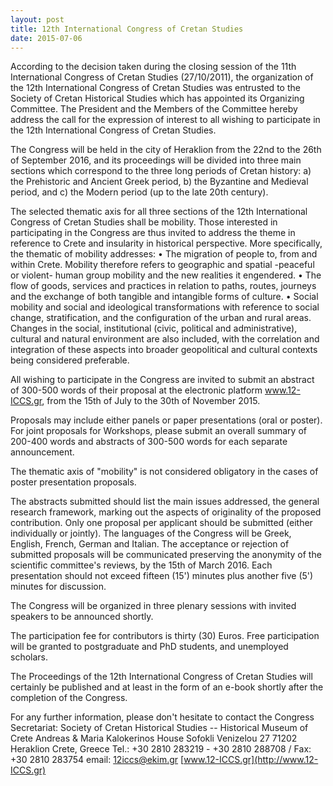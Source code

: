 ```yaml
---
layout: post
title: 12th International Congress of Cretan Studies
date: 2015-07-06
---
```


According to the decision taken during the closing session of the 11th
International Congress of Cretan Studies (27/10/2011), the organization
of the 12th International Congress of Cretan Studies was entrusted to
the Society of Cretan Historical Studies which has appointed its
Organizing Committee. The President and the Members of the Committee
hereby address the call for the expression of interest to all wishing to
participate in the 12th International Congress of Cretan
Studies.

The Congress will be held in the city of Heraklion
from the 22nd to the 26th of September 2016, and its proceedings will be
divided into three main sections which correspond to the three long
periods of Cretan history:
a) the Prehistoric and Ancient Greek
period,
b) the Byzantine and Medieval period, and
c) the
Modern period (up to the late 20th century).

The selected
thematic axis for all three sections of the 12th International Congress
of Cretan Studies shall be mobility. Those interested in participating
in the Congress are thus invited to address the theme in reference to
Crete and insularity in historical perspective. More specifically, the
thematic of mobility addresses:
• The migration of people to, from
and within Crete. Mobility therefore refers to geographic and spatial
-peaceful or violent- human group mobility and the new realities it
engendered.
• The flow of goods, services and practices in relation
to paths, routes, journeys and the exchange of both tangible and
intangible forms of culture.
• Social mobility and social and
ideological transformations with reference to social change,
stratification, and the configuration of the urban and rural areas.
Changes in the social, institutional (civic, political and
administrative), cultural and natural environment are also included,
with the correlation and integration of these aspects into broader
geopolitical and cultural contexts being considered
preferable.

All wishing to participate in the Congress are
invited to submit an abstract of 300-500 words of their proposal at the
electronic platform www.12-ICCS.gr, from the 15th of July to the 30th of
November 2015.

Proposals may include either panels or paper
presentations (oral or poster). For joint proposals for Workshops,
please submit an overall summary of 200-400 words and abstracts of
300-500 words for each separate announcement.

The thematic
axis of "mobility" is not considered obligatory in the cases of poster
presentation proposals.

The abstracts submitted should list
the main issues addressed, the general research framework, marking out
the aspects of originality of the proposed contribution.
Only one
proposal per applicant should be submitted (either individually or
jointly).
The languages of the Congress will be Greek, English,
French, German and Italian.
The acceptance or rejection of
submitted proposals will be communicated preserving the anonymity of the
scientific committee's reviews, by the 15th of March 2016.
Each
presentation should not exceed fifteen (15') minutes plus another five
(5') minutes for discussion.

The Congress will be organized
in three plenary sessions with invited speakers to be announced
shortly.

The participation fee for contributors is thirty
(30) Euros. Free participation will be granted to postgraduate and PhD
students, and unemployed scholars.

The Proceedings of the
12th International Congress of Cretan Studies will certainly be
published and at least in the form of an e-book shortly after the
completion of the Congress.

For any further information,
please don't hesitate to contact the Congress Secretariat:
Society
of Cretan Historical Studies -- Historical Museum of Crete
Andreas
& Maria Kalokerinos House
Sofokli Venizelou 27
71202
Heraklion
Crete, Greece
Tel.: +30 2810 283219 - +30 2810
288708 / Fax: +30 2810 283754
email:
<12iccs@ekim.gr>
[www.12-ICCS.gr](http://www.12-ICCS.gr)
